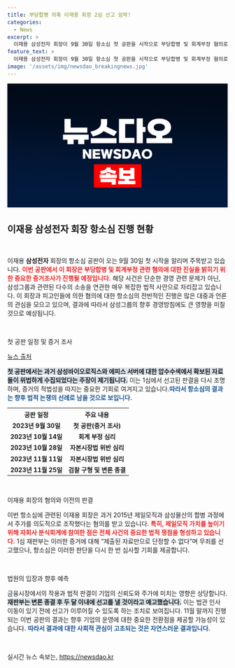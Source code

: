 ```yaml
---
title: 부당합병 의혹 이재용 회장 2심 선고 임박!
categories:
  - News
excerpt: >
  이재용 삼성전자 회장이 9월 30일 항소심 첫 공판을 시작으로 부당합병 및 회계부정 혐의로 다시 법정에 서게 된다. 1심 무죄 판결 이후, 재판부는 내년 1월 말까지 결과를 내릴 계획이다. 삼성의 경영권 쟁탈전, 그 배후의 진실은? 클릭해서 확인해 보세요!
feature_text: >
  이재용 삼성전자 회장이 9월 30일 항소심 첫 공판을 시작으로 부당합병 및 회계부정 혐의로 다시 법정에 서게 된다. 1심 무죄 판결 이후, 재판부는 내년 1월 말까지 결과를 내릴 계획이다. 삼성의 경영권 쟁탈전, 그 배후의 진실은? 클릭해서 확인해 보세요!
image: '/assets/img/newsdao_breakingnews.jpg'
---
```


<p><img src="/assets/img/newsdao_breakingnews.jpg" alt="implanttips 속보" /></p>

<h2 data-ke-size="size26">이재용 삼성전자 회장 항소심 진행 현황</h2>

<p data-ke-size="size16">&nbsp;</p>

<p>이재용 <b>삼성전자</b> 회장의 항소심 공판이 오는 9월 30일 첫 시작을 알리며 주목받고 있습니다. <b><span style="color: #ee2323;">이번 공판에서 이 회장은 부당합병 및 회계부정 관련 혐의에 대한 진실을 밝히기 위한 중요한 증거조사가 진행될 예정입니다.</span></b> 해당 사건은 단순한 경영 관련 문제가 아닌, 삼성그룹과 관련된 다수의 소송을 연관한 매우 복잡한 법적 사안으로 자리잡고 있습니다. 이 회장과 피고인들에 의한 혐의에 대한 항소심의 전반적인 진행은 많은 대중과 언론의 관심을 모으고 있으며, 결과에 따라서 삼성그룹의 향후 경영방침에도 큰 영향을 미칠 것으로 예상됩니다.</p>

<p data-ke-size="size16">&nbsp;</p>

<p>첫 공판 일정 및 증거 조사</p>

<p><a href="https://naver.com">뉴스 출처</a></p>

<p><b><span style="background-color: #21538527;">첫 공판에서는 과거 삼성바이오로직스와 에피스 서버에 대한 압수수색에서 확보된 자료들이 위법하게 수집되었다는 주장이 제기됩니다.</span></b> 이는 1심에서 선고된 판결을 다시 조명하며, 증거의 적법성을 따지는 중요한 기회로 여겨지고 있습니다.<b><span style="color: #1a5490;">따라서 항소심의 결과는 향후 법적 논쟁의 선례로 남을 것으로 보입니다.</span></b> </p>

<table style="width: 100%;">
    <tr>
        <th style="text-align: center;"><b>공판 일정</b></th>
        <th style="text-align: center;"><b>주요 내용</b></th>
    </tr>
    <tr>
        <td style="text-align: center; height: 17px;"><b>2023년 9월 30일</b></td>
        <td style="text-align: center; height: 17px;"><b>첫 공판(증거 조사)</b></td>
    </tr>
    <tr>
        <td style="text-align: center; height: 17px;"><b>2023년 10월 14일</b></td>
        <td style="text-align: center; height: 17px;"><b>회계 부정 심리</b></td>
    </tr>
    <tr>
        <td style="text-align: center; height: 17px;"><b>2023년 10월 28일</b></td>
        <td style="text-align: center; height: 17px;"><b>자본시장법 위반 심리</b></td>
    </tr>
    <tr>
        <td style="text-align: center; height: 17px;"><b>2023년 11월 11일</b></td>
        <td style="text-align: center; height: 17px;"><b>자본시장법 위반 심리</b></td>
    </tr>
    <tr>
        <td style="text-align: center; height: 17px;"><b>2023년 11월 25일</b></td>
        <td style="text-align: center; height: 17px;"><b>검찰 구형 및 변론 종결</b></td>
    </tr>
</table>

<p data-ke-size="size16">&nbsp;</p>

<p>이재용 회장의 혐의와 이전의 판결</p>

<p>이번 항소심에 관련된 이재용 회장은 과거 2015년 제일모직과 삼성물산의 합병 과정에서 주가를 의도적으로 조작했다는 혐의를 받고 있습니다. <b><span style="color: #ee2323;">특히, 제일모직 가치를 높이기 위해 자회사 분식회계에 참여한 점은 전체 사건의 중요한 법적 쟁점을 형성하고 있습니다.</span></b> 1심 재판부는 이러한 증거에 대해 “제출된 자료만으로 단정할 수 없다”며 무죄를 선고했으나, 항소심은 이러한 판단을 다시 한 번 심사할 기회를 제공합니다. </p>

<p data-ke-size="size16">&nbsp;</p>

<p>법원의 입장과 향후 예측</p>

<p>금융시장에서의 작용과 법적 판결이 기업의 신뢰도와 주가에 미치는 영향은 상당합니다. <b><span style="background-color: #21538527;">재판부는 변론 종결 후 두 달 이내에 선고를 낼 것이라고 예고했습니다.</span></b> 이는 법관 인사 이동이 있기 전에 선고가 이루어질 수 있도록 하는 조치로 보여집니다. 11월 말까지 진행되는 이번 공판의 결과는 향후 기업의 운영에 대한 중요한 전환점을 제공할 가능성이 있습니다. <b><span style="color: #1a5490;">따라서 결과에 대한 사회적 관심이 고조되는 것은 자연스러운 결과입니다.</span></b></p>

<p data-ke-size="size16">&nbsp;</p>
실시간 뉴스 속보는, <a href="https://newsdao.kr" rel="dofollow">https://newsdao.kr</a>


